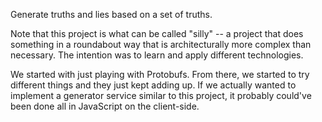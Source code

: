 
Generate truths and lies based on a set of truths.

Note that this project is what can be called "silly" -- a project that does
something in a roundabout way that is architecturally more complex than
necessary. The intention was to learn and apply different technologies.

We started with just playing with Protobufs. From there, we started to try
different things and they just kept adding up. If we actually wanted to
implement a generator service similar to this project, it probably could've
been done all in JavaScript on the client-side.

